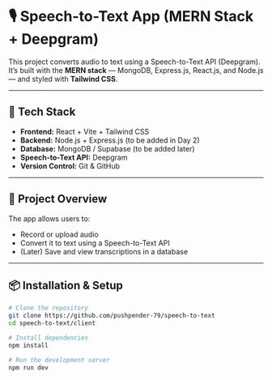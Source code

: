 # 🎙️ Speech-to-Text App (MERN Stack + Deepgram)

This project converts audio to text using a Speech-to-Text API (Deepgram).  
It’s built with the **MERN stack** — MongoDB, Express.js, React.js, and Node.js — and styled with **Tailwind CSS**.

---

## 🚀 Tech Stack

- **Frontend:** React + Vite + Tailwind CSS  
- **Backend:** Node.js + Express.js (to be added in Day 2)  
- **Database:** MongoDB / Supabase (to be added later)  
- **Speech-to-Text API:** Deepgram  
- **Version Control:** Git & GitHub  

---

## 🧠 Project Overview

The app allows users to:
- Record or upload audio
- Convert it to text using a Speech-to-Text API
- (Later) Save and view transcriptions in a database

---

## 📦 Installation & Setup

```bash
# Clone the repository
git clone https://github.com/pushpender-79/speech-to-text
cd speech-to-text/client

# Install dependencies
npm install

# Run the development server
npm run dev
